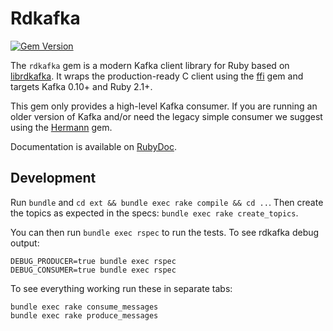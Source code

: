# Rdkafka

[![Gem Version](https://badge.fury.io/rb/rdkafka.svg)](https://badge.fury.io/rb/rdkafka)

The `rdkafka` gem is a modern Kafka client library for Ruby based on
[librdkafka](https://github.com/edenhill/librdkafka/).
It wraps the production-ready C client using the [ffi](https://github.com/ffi/ffi)
gem and targets Kafka 0.10+ and Ruby 2.1+.

This gem only provides a high-level Kafka consumer. If you are running
an older version of Kafka and/or need the legacy simple consumer we
suggest using the [Hermann](https://github.com/reiseburo/hermann) gem.

Documentation is available on [RubyDoc](http://www.rubydoc.info/github/thijsc/rdkafka-ruby/master).

## Development

Run `bundle` and `cd ext && bundle exec rake compile && cd ..`. Then
create the topics as expected in the specs: `bundle exec rake create_topics`.

You can then run `bundle exec rspec` to run the tests. To see rdkafka
debug output:

```
DEBUG_PRODUCER=true bundle exec rspec
DEBUG_CONSUMER=true bundle exec rspec
```

To see everything working run these in separate tabs:

```
bundle exec rake consume_messages
bundle exec rake produce_messages
```
